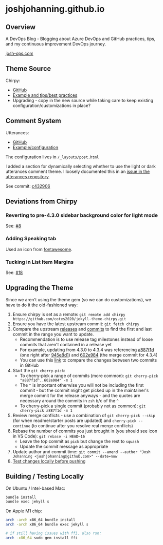 # joshjohanning.github.io

## Overview

A DevOps Blog  - Blogging about Azure DevOps and GitHub practices, tips, and my continuous improvement DevOps journey.

[josh-ops.com](https://josh-ops.com)

## Theme Source

Chirpy:
* [GitHub](https://github.com/cotes2020/jekyll-theme-chirpy)
* [Example and tips/best practices](https://chirpy.cotes.info/)
* Upgrading - copy in the new source while taking care to keep existing configuration/customizations in place? 

## Comment System

Utterances:
* [GitHub](https://github.com/utterance/utterances)
* [Example/configuration](https://utteranc.es/)

The configuration lives in `/_layouts/post.html`

I added a section for dynamically selecting whether to use the light or dark utterances comment theme. I loosely documented this in an [issue in the utterances repository](https://github.com/utterance/utterances/issues/549#issuecomment-917091550).

See commit: [c432906](https://github.com/joshjohanning/joshjohanning.github.io/commit/c432906dcb3f5f66c1b9dee9dd2bde41c50f8332)

## Deviations from Chirpy

### Reverting to pre-4.3.0 sidebar background color for light mode

See: [#8](https://github.com/joshjohanning/joshjohanning.github.io/pull/8)

### Adding Speaking tab

Used an icon from [fontawesome](https://fontawesome.com/v4/icons/).

### Tucking in List Item Margins

See: [#18](https://github.com/joshjohanning/joshjohanning.github.io/pull/18)

## Upgrading the Theme

Since we aren't using the theme gem (so we can do customizations), we have to do it the old-fashioned way: 

1. Ensure chirpy is set as a remote: `git remote add chirpy https://github.com/cotes2020/jekyll-theme-chirpy.git`
1. Ensure you have the latest upstream commit: `git fetch chirpy`
1. Compare the upstream [releases](https://github.com/cotes2020/jekyll-theme-chirpy/releases) and [commits](https://github.com/cotes2020/jekyll-theme-chirpy/commits/master) to find the first and last commit in the range you want to update. 
    - Recommendation is to use release tag milestones instead of loose commits that aren't contained in a release yet
    - For example, updating from 4.3.0 to 4.3.4 was referencing [a887f1d](https://github.com/cotes2020/jekyll-theme-chirpy/commit/a887f1d57d9ac8e08c789c6201147bf68c459573) (one right after [945e8d1](https://github.com/cotes2020/jekyll-theme-chirpy/commit/945e8d195393f73f38c4782cb31b808f09acc6f5)) and [602e984](https://github.com/cotes2020/jekyll-theme-chirpy/commit/602e98448d419e9c5710cb0c8a002a6538562150) (the merge commit for 4.3.4)
    - You can use this [link](https://github.com/cotes2020/jekyll-theme-chirpy/compare/a887f1d^..602e984) to compare the changes between two commits in GitHub
1. Start the `git cherry-pick`:
    - To cherry-pick a range of commits (more common): `git cherry-pick "a887f1d^..602e984" -m 1`
    - The `^` is important otherwise you will not be including the first commit - but the commit might get picked up in the maintainer's merge commit for the release anyways - and the quotes are necessary around the commits in `zsh` b/c of the `^`
    - To cherry-pick a single commit (probably not as common): `git cherry-pick a887f1d -m 1`
1. Review merge conflicts - use a combination of `git cherry-pick --skip` (for when readme/starter posts are updated) and `cherry-pick --continue` (to continue after you resolve real merge conflicts)
1. Rebase the number of commits you just brought in (you should see icon in VS Code): `git rebase -i HEAD~16`
    - Leave the top commit as `pick` but change the rest to `squash`
    - Update the commit message as appropriate
1. Update author and commit time: `git commit --amend --author "Josh Johanning <joshjohanning@github.com>" --date=now`
1. [Test changes locally before pushing](#building--testing-locally) 

## Building / Testing Locally

On Ubuntu / Intel-based Mac:

```sh
bundle install
bundle exec jekyll s
```

On Apple M1 chip:

```sh
arch -arch x86_64 bundle install
arch -arch x86_64 bundle exec jekyll s

# if still having issues with ffi, also run:
arch -x86_64 sudo gem install ffi
```

